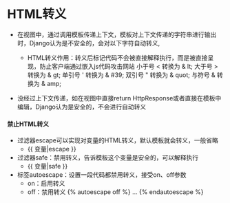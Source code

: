 # HTML转义

- 在视图中，通过调用模板传递上下文，模板对上下文传递的字符串进行输出时，Django认为是不安全的，会对以下字符自动转义,
	- HTML转义作用：转义后标记代码不会被直接解释执行，而是被直接呈现，防止客户端通过嵌入js代码攻击网站
小于号 < 转换为 & lt;
大于号 > 转换为 & gt;
单引号 ' 转换为 & #39;
双引号 " 转换为 & quot;
与符号 & 转换为 & amp;

- 没经过上下文传递，如在视图中直接return HttpResponse或者直接在模板中编辑，Django认为是安全的，不会进行自动转义



#### 禁止HTML转义
- 过滤器escape可以实现对变量的HTML转义，默认模板就会转义，一般省略
	- {{ 变量|escape }}
- 过滤器safe：禁用转义，告诉模板这个变量是安全的，可以解释执行
	- {{ 变量|safe }}
- 标签autoescape：设置一段代码都禁用转义，接受on、off参数
	- on：启用转义
	- off：禁用转义
	{% autoescape off %}
	…
	{% endautoescape %}